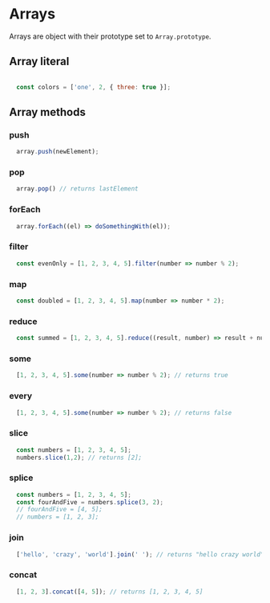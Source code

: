 # Arrays

Arrays are object with their prototype set to `Array.prototype`.

## Array literal

```javascript

  const colors = ['one', 2, { three: true }];

```

## Array methods

### push

```javascript
  array.push(newElement);
```

### pop

```javascript
  array.pop() // returns lastElement
```

### forEach

```javascript
  array.forEach((el) => doSomethingWith(el));
```

### filter

```javascript
  const evenOnly = [1, 2, 3, 4, 5].filter(number => number % 2);
```

### map

```javascript
  const doubled = [1, 2, 3, 4, 5].map(number => number * 2);
```

### reduce

```javascript
  const summed = [1, 2, 3, 4, 5].reduce((result, number) => result + number, 0);
```

### some

```javascript
  [1, 2, 3, 4, 5].some(number => number % 2); // returns true
```

### every

```javascript
  [1, 2, 3, 4, 5].some(number => number % 2); // returns false
```

### slice

```javascript
  const numbers = [1, 2, 3, 4, 5];
  numbers.slice(1,2); // returns [2];
```

### splice

```javascript
  const numbers = [1, 2, 3, 4, 5];
  const fourAndFive = numbers.splice(3, 2);
  // fourAndFive = [4, 5];
  // numbers = [1, 2, 3];
```

### join

```javascript
  ['hello', 'crazy', 'world'].join(' '); // returns "hello crazy world"
```

### concat

```javascript
  [1, 2, 3].concat([4, 5]); // returns [1, 2, 3, 4, 5]
```

